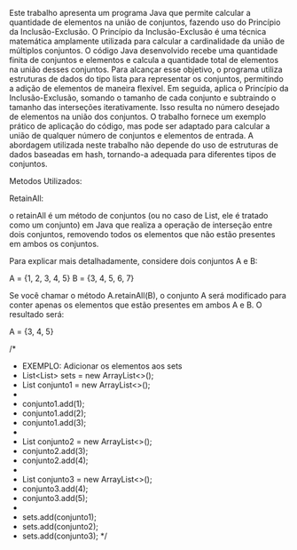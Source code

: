 Este trabalho apresenta um programa Java que permite calcular a quantidade de elementos na união de conjuntos, fazendo uso do Princípio da Inclusão-Exclusão. O Princípio da Inclusão-Exclusão é uma técnica matemática amplamente utilizada para calcular a cardinalidade da união de múltiplos conjuntos. O código Java desenvolvido recebe uma quantidade finita de conjuntos e elementos e calcula a quantidade total de elementos na união desses conjuntos. Para alcançar esse objetivo, o programa utiliza estruturas de dados do tipo lista para representar os conjuntos, permitindo a adição de elementos de maneira flexível. Em seguida, aplica o Princípio da Inclusão-Exclusão, somando o tamanho de cada conjunto e subtraindo o tamanho das interseções iterativamente. Isso resulta no número desejado de elementos na união dos conjuntos. O trabalho fornece um exemplo prático de aplicação do código, mas pode ser adaptado para calcular a união de qualquer número de conjuntos e elementos de entrada. A abordagem utilizada neste trabalho não depende do uso de estruturas de dados baseadas em hash, tornando-a adequada para diferentes tipos de conjuntos.

Metodos Utilizados:

RetainAll:

o retainAll é um método de conjuntos (ou no caso de List, ele é tratado como um conjunto) em Java que realiza a operação de interseção entre dois conjuntos, removendo todos os elementos que não estão presentes em ambos os conjuntos.

Para explicar mais detalhadamente, considere dois conjuntos A e B:

A = {1, 2, 3, 4, 5}
B = {3, 4, 5, 6, 7}

Se você chamar o método A.retainAll(B), o conjunto A será modificado para conter apenas os elementos que estão presentes em ambos A e B. O resultado será:

A = {3, 4, 5}

/*
* EXEMPLO: Adicionar os elementos aos sets
* List<List<Integer>> sets = new ArrayList<>();
* List<Integer> conjunto1 = new ArrayList<>();
* 
* conjunto1.add(1);
* conjunto1.add(2);
* conjunto1.add(3);
* 
* List<Integer> conjunto2 = new ArrayList<>();
* conjunto2.add(3);
* conjunto2.add(4);
* 
* List<Integer> conjunto3 = new ArrayList<>();
* conjunto3.add(4);
* conjunto3.add(5);
* 
* sets.add(conjunto1);
* sets.add(conjunto2);
* sets.add(conjunto3);
*/